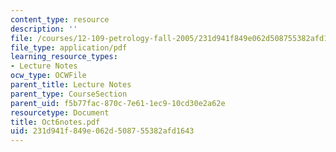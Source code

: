 ```yaml
---
content_type: resource
description: ''
file: /courses/12-109-petrology-fall-2005/231d941f849e062d508755382afd1643_Oct6notes.pdf
file_type: application/pdf
learning_resource_types:
- Lecture Notes
ocw_type: OCWFile
parent_title: Lecture Notes
parent_type: CourseSection
parent_uid: f5b77fac-870c-7e61-1ec9-10cd30e2a62e
resourcetype: Document
title: Oct6notes.pdf
uid: 231d941f-849e-062d-5087-55382afd1643
---
```

